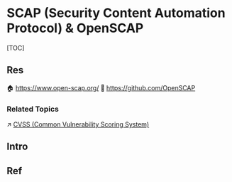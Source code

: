 # SCAP (Security Content Automation Protocol) & OpenSCAP

[TOC]



## Res
🏠 https://www.open-scap.org/
🚧 https://github.com/OpenSCAP


### Related Topics
↗ [CVSS (Common Vulnerability Scoring System)](📊%20Vulnerability%20Assessment%20(VA)（漏洞评估）/CVSS%20(Common%20Vulnerability%20Scoring%20System).md)



## Intro



## Ref
[👍 通用漏洞管理与SCAP]: https://www.fooying.com/common_vulnerability_management_and_scap/

[Security Content Automation Protocol | NIST]: https://csrc.nist.gov/projects/security-content-automation-protocol

[安全内容自动化协议（SCAP）在红帽Linux上的应用 ：安全合规系列4 | 51CTO]: https://blog.51cto.com/u_15061931/2568904
